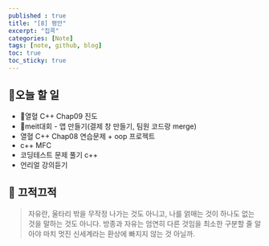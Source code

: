 ```yaml
---
published : true
title: "[8] 평안"
excerpt: "집콕"
categories: [Note]
tags: [note, github, blog]
toc: true
toc_sticky: true
---
```


## 🔖오늘 할 일

+ 🚨열혈 C++ Chap09 진도 
+ 🚨meit대회 - 앱 만들기(결제 창 만들기, 팀원 코드랑 merge)
+ 열혈 C++ Chap08 연습문제 + oop 프로젝트
+ c++ MFC 
+ 코딩테스트 문제 풀기 c++
+ 언리얼 강의듣기
  
## 📓 끄적끄적

> 자유란, 울타리 밖을 무작정 나가는 것도 아니고, 나를 얽매는 것이 하나도 없는 것을 말하는 것도 아니다. 
> 방종과 자유는 엄연히 다른 것임을 최소한 구분할 줄 알아야 마치 멋진 신세계라는 환상에 빠지지 않는 것 아닐까.
